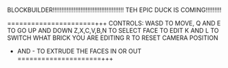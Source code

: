 BLOCKBUILDER!!!!!!!!!!!!!!!!!!!!!!!!!!!!!!!!!!!!!!!!!
TEH EPIC DUCK IS COMING!!!!!!!!!


======================+++
CONTROLS:
WASD TO MOVE, Q AND E TO GO UP AND DOWN
Z,X,C,V,B,N TO SELECT FACE TO EDIT
K AND L TO SWITCH WHAT BRICK YOU ARE EDITING
R TO RESET CAMERA POSITION
+ AND - TO EXTRUDE THE FACES IN OR OUT
=====================+++
